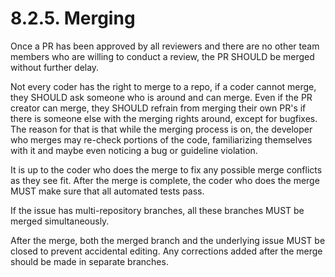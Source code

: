 # 8.2.5. Merging

Once a PR has been approved by all reviewers and there are no other team members who are willing to conduct
a review, the PR SHOULD be merged without further delay.

Not every coder has the right to merge to a repo, if a coder cannot merge, they SHOULD ask someone who is
around and can merge. Even if the PR creator can merge, they SHOULD refrain from merging their own PR's
if there is someone else with the merging rights around, except for bugfixes. The reason for that is that while 
the merging process is on, the developer who merges may re-check portions of the code, familiarizing themselves 
with it and maybe even noticing a bug or guideline violation.

It is up to the coder who does the merge to fix any possible merge conflicts as they see fit. After the
merge is complete, the coder who does the merge MUST make sure that all automated tests pass.

If the issue has multi-repository branches, all these branches MUST be merged simultaneously.

After the merge, both the merged branch and the underlying issue MUST be closed to prevent accidental editing.
Any corrections added after the merge should be made in separate branches.
